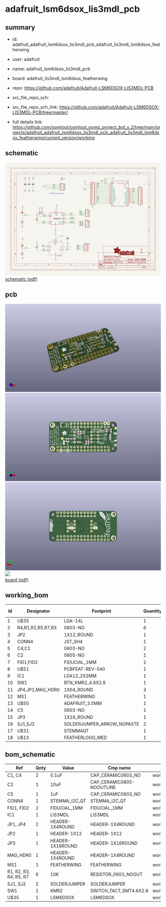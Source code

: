 # adafruit_lsm6dsox_lis3mdl_pcb
 
## summary 
* id: adafruit_adafruit_lsm6dsox_lis3mdl_pcb_adafruit_lis3mdl_lsm6dsox_featherwing
* user: adafruit
* name: adafruit_lsm6dsox_lis3mdl_pcb
* board: adafruit_lis3mdl_lsm6dsox_featherwing
* repo: https://github.com/adafruit/Adafruit-LSM6DSOX-LIS3MDL-PCB



* src_file_repo_sch: 
* src_file_repo_sch_link: https://github.com/adafruit/Adafruit-LSM6DSOX-LIS3MDL-PCB/tree/master/
* full details link: https://github.com/oomlout/oomlout_oomp_project_bot_v_2/tree/main/projects/adafruit_adafruit_lsm6dsox_lis3mdl_pcb_adafruit_lis3mdl_lsm6dsox_featherwing/current_version/working  

## schematic  
![](working_schematic_600.png)  
[schematic (pdf)](working_schematic.pdf) 






















## pcb  
![](working_3d_600.png) 
![](working_3d_front_600.png)  
![](working_3d_back_600.png)  
![](working_600.png)  
[board (pdf)](working.pdf)  

## working_bom
| Id | Designator | Footprint | Quantity | Designation | Supplier and ref |  | None | 
| --- | --- | --- | --- | --- | --- | --- | --- | 
| 1 | U$35 | LGA-14L | 1 | LSM6DSOX |  |  | [''] | 
| 2 | R4,R1,R2,R5,R7,R3 | 0603-NO | 6 | 10K |  |  | [''] | 
| 3 | JP2 | 1X12_ROUND | 1 |  |  |  | [''] | 
| 4 | CONN4 | JST_SH4 | 1 | STEMMA_I2C_QT |  |  | [''] | 
| 5 | C4,C1 | 0603-NO | 2 | 0.1uF |  |  | [''] | 
| 6 | C2 | 0805-NO | 1 | 10uF |  |  | [''] | 
| 7 | FID1,FID2 | FIDUCIAL_1MM | 2 | FIDUCIAL_1MM |  |  | [''] | 
| 8 | U$51 | PCBFEAT-REV-040 | 1 |  |  |  | [''] | 
| 9 | IC1 | LGA12_2X2MM | 1 | LIS3MDL |  |  | [''] | 
| 10 | SW1 | BTN_KMR2_4.6X2.8 | 1 | KMR2 |  |  | [''] | 
| 11 | JP4,JP1,MAG_HDR0 | 1X04_ROUND | 3 |  |  |  | [''] | 
| 12 | MS1 | FEATHERWING | 1 | FEATHERWING |  |  | [''] | 
| 13 | U$50 | ADAFRUIT_3.5MM | 1 |  |  |  | [''] | 
| 14 | C5 | 0603-NO | 1 | 1uF |  |  | [''] | 
| 15 | JP3 | 1X16_ROUND | 1 |  |  |  | [''] | 
| 16 | SJ1,SJ2 | SOLDERJUMPER_ARROW_NOPASTE | 2 |  |  |  | [''] | 
| 17 | U$31 | STEMMAQT | 1 |  |  |  | [''] | 
| 18 | U$13 | FEATHERLOGO_MED | 1 |  |  |  | [''] | 


## bom_schematic
| Ref | Qnty | Value | Cmp name | Footprint | Description | Vendor | DNP | 
| --- | --- | --- | --- | --- | --- | --- | --- | 
| C1, C4 | 2 | 0.1uF | CAP_CERAMIC0603_NO | working:0603-NO |  |  |  | 
| C2 | 1 | 10uF | CAP_CERAMIC0805-NOOUTLINE | working:0805-NO |  |  |  | 
| C5 | 1 | 1uF | CAP_CERAMIC0603_NO | working:0603-NO |  |  |  | 
| CONN4 | 1 | STEMMA_I2C_QT | STEMMA_I2C_QT | working:JST_SH4 |  |  |  | 
| FID1, FID2 | 2 | FIDUCIAL_1MM | FIDUCIAL_1MM | working:FIDUCIAL_1MM |  |  |  | 
| IC1 | 1 | LIS3MDL | LIS3MDL | working:LGA12_2X2MM |  |  |  | 
| JP1, JP4 | 2 | HEADER-1X4ROUND | HEADER-1X4ROUND | working:1X04_ROUND |  |  |  | 
| JP2 | 1 | HEADER-1X12 | HEADER-1X12 | working:1X12_ROUND |  |  |  | 
| JP3 | 1 | HEADER-1X16ROUND | HEADER-1X16ROUND | working:1X16_ROUND |  |  |  | 
| MAG_HDR0 | 1 | HEADER-1X4ROUND | HEADER-1X4ROUND | working:1X04_ROUND |  |  |  | 
| MS1 | 1 | FEATHERWING | FEATHERWING | working:FEATHERWING |  |  |  | 
| R1, R2, R3, R4, R5, R7 | 6 | 10K | RESISTOR_0603_NOOUT | working:0603-NO |  |  |  | 
| SJ1, SJ2 | 2 | SOLDERJUMPER | SOLDERJUMPER | working:SOLDERJUMPER_ARROW_NOPASTE |  |  |  | 
| SW1 | 1 | KMR2 | SWITCH_TACT_SMT4.6X2.8 | working:BTN_KMR2_4.6X2.8 |  |  |  | 
| U$35 | 1 | LSM6DSOX | LSM6DSOX | working:LGA-14L |  |  |  | 



